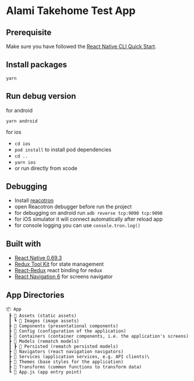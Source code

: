# Alami Takehome Test App

## Prerequisite

Make sure you have followed the [React Native CLI Quick Start](https://reactnative.dev/docs/environment-setup).

## Install packages

`yarn`

## Run debug version

for android

`yarn android`

for ios

- `cd ios`
- `pod install` to install pod dependencies
- `cd ..`
- `yarn ios`
- or run directly from xcode

## Debugging

- Install [reacotron](https://github.com/infinitered/reactotron)
- open Reacotron debugger before run the project
- for debugging on android run `adb reverse tcp:9090 tcp:9090`
- for iOS simulator it will connect automatically after reload app
- for console logging you can use `console.tron.log()`

## Built with

- [React Native 0.69.3](https://reactnative.dev/)
- [Redux Tool Kit](https://redux-toolkit.js.org/) for state management
- [React-Redux](https://react-redux.js.org/introduction/quick-start) react binding for redux
- [React Navigation 6](https://reactnavigation.org/docs/getting-started) for screens navigator

## App Directories

```
📦 App
 ┣ 📂 Assets (static assets)
 ┃ ┗ 📂 Images (image assets)
 ┣ 📂 Components (presentational components)
 ┣ 📂 Config (configuration of the application)
 ┣ 📂 Containers (container components, i.e. the application's screens)
 ┣ 📂 Models (rematch models)
 ┃ ┣ 📂 Persisted (rematch persisted models)
 ┣ 📂 Navigators (react navigation navigators)
 ┣ 📂 Services (application services, e.g. API clients)\
 ┣ 📂 Themes (base styles for the application)
 ┣ 📂 Transforms (common functions to transform data)
 ┗ 📜 App.js (app entry point)
```
